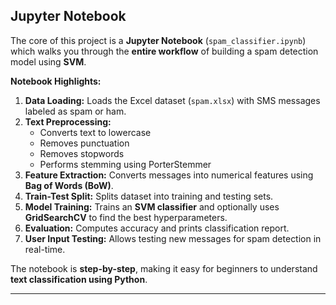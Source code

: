 ## Jupyter Notebook

The core of this project is a **Jupyter Notebook** (`spam_classifier.ipynb`) which walks you through the **entire workflow** of building a spam detection model using **SVM**.  

**Notebook Highlights:**  
1. **Data Loading:** Loads the Excel dataset (`spam.xlsx`) with SMS messages labeled as spam or ham.  
2. **Text Preprocessing:**  
   - Converts text to lowercase  
   - Removes punctuation  
   - Removes stopwords  
   - Performs stemming using PorterStemmer  
3. **Feature Extraction:** Converts messages into numerical features using **Bag of Words (BoW)**.  
4. **Train-Test Split:** Splits dataset into training and testing sets.  
5. **Model Training:** Trains an **SVM classifier** and optionally uses **GridSearchCV** to find the best hyperparameters.  
6. **Evaluation:** Computes accuracy and prints classification report.  
7. **User Input Testing:** Allows testing new messages for spam detection in real-time.  

The notebook is **step-by-step**, making it easy for beginners to understand **text classification using Python**.

---
